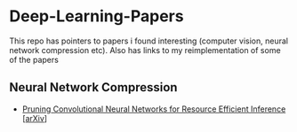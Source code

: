 # Deep-Learning-Papers

This repo has pointers to papers i found interesting (computer vision, neural network compression etc). Also has links to my reimplementation of some of the papers


## Neural Network Compression


* [Pruning Convolutional Neural Networks for Resource Efficient Inference](./notes/pcnnfrefi.md)  [[arXiv](https://https://arxiv.org/abs/1611.06440)]

